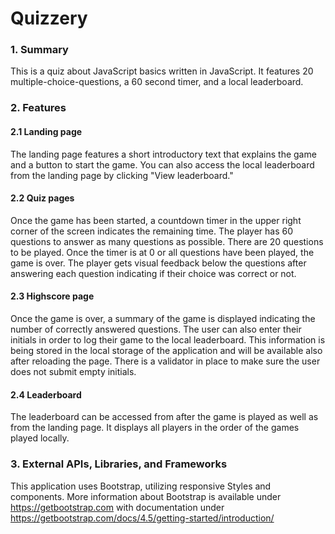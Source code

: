 # Quizzery

### 1. Summary
This is a quiz about JavaScript basics written in JavaScript. It features 20 multiple-choice-questions, a 60 second timer, and a local leaderboard.

### 2. Features
#### 2.1 Landing page
The landing page features a short introductory text that explains the game and a button to start the game. You can also access the local leaderboard from the landing page by clicking "View leaderboard."

#### 2.2 Quiz pages
Once the game has been started, a countdown timer in the upper right corner of the screen indicates the remaining time. The player has 60 questions to answer as many questions as possible. There are 20 questions to be played. Once the timer is at 0 or all questions have been played, the game is over. The player gets visual feedback below the questions after answering each question indicating if their choice was correct or not.

#### 2.3 Highscore page
Once the game is over, a summary of the game is displayed indicating the number of correctly answered questions.
The user can also enter their initials in order to log their game to the local leaderboard. This information is being stored in the local storage of the application and will be available also after reloading the page. There is a validator in place to make sure the user does not submit empty initials.

#### 2.4 Leaderboard
The leaderboard can be accessed from after the game is played as well as from the landing page. It displays all players in the order of the games played locally.

### 3. External APIs, Libraries, and Frameworks 
This application uses Bootstrap, utilizing responsive Styles and components. More information about Bootstrap is available under https://getbootstrap.com with documentation under https://getbootstrap.com/docs/4.5/getting-started/introduction/
